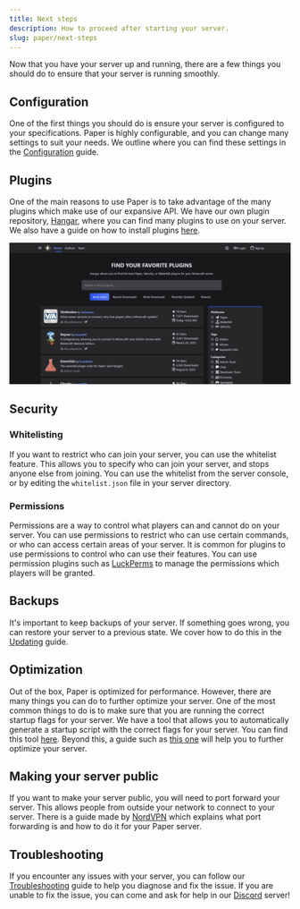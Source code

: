 ```yaml
---
title: Next steps
description: How to proceed after starting your server.
slug: paper/next-steps
---
```


Now that you have your server up and running, there are a few things you should do to ensure that your server is running smoothly.

## Configuration

One of the first things you should do is ensure your server is configured to your specifications.
Paper is highly configurable, and you can change many settings to suit your needs. We outline where
you can find these settings in the [Configuration](/paper/reference/configuration) guide.

## Plugins

One of the main reasons to use Paper is to take advantage of the many plugins which make use of our
expansive API. We have our own plugin repository, [Hangar](https://hangar.papermc.io/), where you can
find many plugins to use on your server. We also have a guide on how to install plugins
[here](/paper/adding-plugins).

![Hangar](./assets/hangar.png)

## Security

### Whitelisting

If you want to restrict who can join your server, you can use the whitelist feature. This allows you to
specify who can join your server, and stops anyone else from joining. You can use the whitelist from
the server console, or by editing the `whitelist.json` file in your server directory.

### Permissions

Permissions are a way to control what players can and cannot do on your server. You can use permissions
to restrict who can use certain commands, or who can access certain areas of your server. It is
common for plugins to use permissions to control who can use their features. You can use permission
plugins such as [LuckPerms](https://luckperms.net/) to manage the permissions which players will be granted.

## Backups

It's important to keep backups of your server. If something goes wrong, you can restore your server to a
previous state. We cover how to do this in the [Updating](/paper/updating) guide.

## Optimization

Out of the box, Paper is optimized for performance. However, there are many things you can do to further
optimize your server. One of the most common things to do is to make sure that you are running the
correct startup flags for your server. We have a tool that allows you to automatically generate a
startup script with the correct flags for your server. You can find this tool
[here](/misc/tools/start-script-gen). Beyond this, a guide such as [this one](https://paper-chan.moe/paper-optimization/)
will help you to further optimize your server.

## Making your server public

If you want to make your server public, you will need to port forward your server. This allows people
from outside your network to connect to your server. There is a guide made by
[NordVPN](https://nordvpn.com/blog/open-ports-on-router/) which explains what port forwarding is and how
to do it for your Paper server.

## Troubleshooting

If you encounter any issues with your server, you can follow our [Troubleshooting](/paper/basic-troubleshooting)
guide to help you diagnose and fix the issue. If you are unable to fix the issue, you can come and
ask for help in our [Discord](https://discord.gg/papermc) server!
